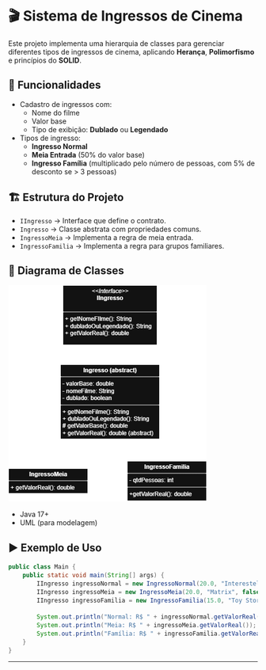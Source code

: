 # 🎬 Sistema de Ingressos de Cinema

Este projeto implementa uma hierarquia de classes para gerenciar diferentes tipos de ingressos de cinema, aplicando **Herança**, **Polimorfismo** e princípios do **SOLID**.

## 📌 Funcionalidades

- Cadastro de ingressos com:
    - Nome do filme
    - Valor base
    - Tipo de exibição: **Dublado** ou **Legendado**
- Tipos de ingresso:
    - **Ingresso Normal**
    - **Meia Entrada** (50% do valor base)
    - **Ingresso Família** (multiplicado pelo número de pessoas, com 5% de desconto se > 3 pessoas)

## 🏗️ Estrutura do Projeto

- `IIngresso` → Interface que define o contrato.
- `Ingresso` → Classe abstrata com propriedades comuns.
- `IngressoMeia` → Implementa a regra de meia entrada.
- `IngressoFamilia` → Implementa a regra para grupos familiares.

## 📖 Diagrama de Classes

![Diagrama de Classes](./src/img/diagrama-cinema.drawio.png)


- Java 17+
- UML (para modelagem)

## ▶️ Exemplo de Uso

```java
public class Main {
    public static void main(String[] args) {
        IIngresso ingressoNormal = new IngressoNormal(20.0, "Interestelar", true);
        IIngresso ingressoMeia = new IngressoMeia(20.0, "Matrix", false);
        IIngresso ingressoFamilia = new IngressoFamilia(15.0, "Toy Story", true, 4);

        System.out.println("Normal: R$ " + ingressoNormal.getValorReal());
        System.out.println("Meia: R$ " + ingressoMeia.getValorReal());
        System.out.println("Família: R$ " + ingressoFamilia.getValorReal());
    }
}
```

---

